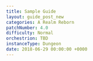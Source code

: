 ```yaml
---
title: Sample Guide
layout: guide_post_new
categories: A Realm Reborn
patchNumber: 4.0
difficulty: Normal
orchestrion: TBD
instanceType: Dungeon
date: 2018-06-29 00:00:00 +0000
---
```

